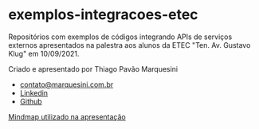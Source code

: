 # exemplos-integracoes-etec

Repositórios com exemplos de códigos integrando APIs de serviços externos apresentados na palestra aos alunos da ETEC "Ten. Av. Gustavo Klug" em 10/09/2021.

Criado e apresentado por Thiago Pavão Marquesini
- [contato@marquesini.com.br](mailto:contato@marquesini.com.br)
- [Linkedin](https://www.linkedin.com/in/marquesini/)
- [Github](https://github.com/tmarquesini)

[Mindmap utilizado na apresentação](https://whimsical.com/integracoes-de-sistemas-yLMGf9DEWMerCfgz6byfK)
